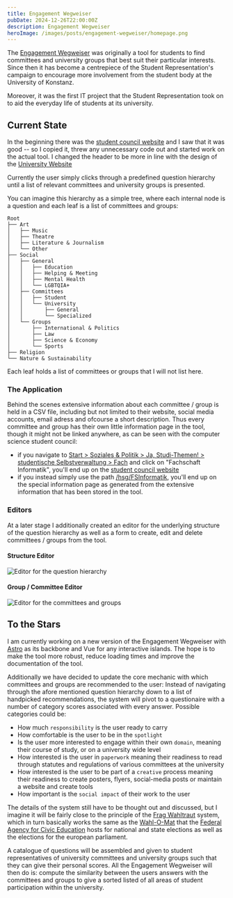 ```yaml
---
title: Engagement Wegweiser
pubDate: 2024-12-26T22:00:00Z
description: Engagement Wegweiser
heroImage: /images/posts/engagement-wegweiser/homepage.png
---
```

The [Engagement Wegweiser](https://engagement.stuve-uni-kn.de) was originally a tool for students to find committees and university groups that best suit their particular interests. Since then it has become a centrepiece of the Student Representation's campaign to encourage more involvement from the student body at the University of Konstanz.

Moreover, it was the first IT project that the Student Representation took on to aid the everyday life of students at its university.

## Current State
In the beginning there was the [student council website](/projects/fachschaft-website) and I saw that it was good -- so I copied it, threw any unnecessary code out and started work on the actual tool. I changed the header to be more in line with the design of the [University Website](https://www.uni-konstanz.de)

Currently the user simply clicks through a predefined question hierarchy until a list of relevant committees and university groups is presented.

You can imagine this hierarchy as a simple tree, where each internal node is a question and each leaf is a list of committees and groups:

```
Root
├── Art
│   ├── Music
│   ├── Theatre
│   ├── Literature & Journalism
│   └── Other
├── Social
│   ├── General
│   │   ├── Education
│   │   ├── Helping & Meeting
│   │   ├── Mental Health
│   │   └── LGBTQIA+
│   ├── Committees
│   │   ├── Student
│   │   └── University
│   │       ├── General
│   │       └── Specialized
│   └── Groups
│       ├── International & Politics
│       ├── Law
│       ├── Science & Economy
│       └── Sports
├── Religion
└── Nature & Sustainability
```

Each leaf holds a list of committees or groups that I will not list here.

### The Application
Behind the scenes extensive information about each committee / group is held in a CSV file, including but not limited to their website, social media accounts, email adress and ofcourse a short description. Thus every committee and group has their own little information page in the tool, though it might not be linked anywhere, as can be seen with the computer science student council:
- if you navigate to [Start > Soziales & Politik > Ja, Studi-Themen! > studentische Selbstverwaltung > Fach](https://engagement.stuve-uni-kn.de/app?path=Root,Social,Gremien,GremienStud&answer=0) and click on "Fachschaft Informatik", you'll end up on the [student council website](https://fachschaft.inf.uni-konstanz.de)
- if you instead simply use the path [/hsg/FSInformatik](https://engagement.stuve-uni-kn.de/hsg/FSInformatik), you'll end up on the special information page as generated from the extensive information that has been stored in the tool.

### Editors
At a later stage I additionally created an editor for the underlying structure of the question hierarchy as well as a form to create, edit and delete committees / groups from the tool.

#### Structure Editor
![Editor for the question hierarchy](/images/posts/engagement-wegweiser/editor-structure.png)

#### Group / Committee Editor
![Editor for the committees and groups](/images/posts/engagement-wegweiser/editor-hsg.png)

## To the Stars
I am currently working on a new version of the Engagement Wegweiser with [Astro](https://astro.build/) as its backbone and Vue for any interactive islands. The hope is to make the tool more robust, reduce loading times and improve the documentation of the tool. 

Additionally we have decided to update the core mechanic with which committees and groups are recommended to the user: Instead of navigating through the afore mentioned question hierarchy down to a list of handpicked recommendations, the system will pivot to a questionaire with a number of category scores associated with every answer. Possible categories could be:
- How much `responsibility` is the user ready to carry
- How comfortable is the user to be in the `spotlight`
- Is the user more interested to engage within their own `domain`, meaning their course of study, or on a university wide level
- How interested is the user in `paperwork` meaning their readiness to read through statutes and regulations of various committees at the university
- How interested is the user to be part of a `creative` process meaning their readiness to create posters, flyers, social-media posts or maintain a website and create tools
- How important is the `social impact` of their work to the user

The details of the system still have to be thought out and discussed, but I imagine it will be fairly close to the principle of the [Frag Wahltraut](/projects/frag-wahltraut) system, which in turn basically works the same as the [Wahl-O-Mat](https://www.bpb.de/themen/wahl-o-mat/) that the [Federal Agency for Civic Education](https://www.bpb.de/die-bpb/ueber-uns/federal-agency-for-civic-education/) hosts for national and state elections as well as the elections for the european parliament.

A catalogue of questions will be assembled and given to student representatives of university committees and university groups such that they can give their personal scores. All the Engagement Wegweiser will then do is: compute the similarity between the users answers with the committees and groups to give a sorted listed of all areas of student participation within the university.